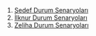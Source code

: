1. [Sedef Durum Senaryoları](kaynak/durum-senaryolari/Sedef_DurumSenaryolari.pdf)
2. [İlknur Durum Senaryoları](kaynak/durum_senaryoları/İlknur_Durum_Senaryolari.pdf)
3. [Zeliha Durum Senaryoları](kaynak/durum-senaryoları/Zeliha_DurumSenaryolari.pdf)
